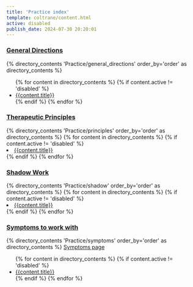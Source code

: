 ```yaml
---
title: 'Practice index'
template: coltrane/content.html
active: disabled
publish_date: 2024-07-30 20:20:01
---
```



<h3><a href="/Practice/general_directions/">General Directions</a></h3>
{% directory_contents 'Practice/general_directions' order_by='order' as directory_contents %}
<ul>
{% for content in  directory_contents %}
    {% if content.active != 'disabled' %}
    <li><a href="/{{content.slug}}/"
    >{{content.title}}
    </a></li>
    {% endif %}
    {% endfor %}
</ul>

<h3><a href="/Practice/general_directions/">Therapeutic Principles</a></h3>
{% directory_contents 'Practice/principles' order_by='order' as directory_contents %}
{% for content in  directory_contents %}
    {% if content.active != 'disabled' %}
    <li><a href="/{{content.slug}}/"
    >{{content.title}}
    </a></li>
    {% endif %}
    {% endfor %}
</ul>

<h3><a href="/Practice/general_directions/">Shadow Work</a></h3>
{% directory_contents 'Practice/shadow' order_by='order' as directory_contents %}
{% for content in  directory_contents %}
    {% if content.active != 'disabled' %}
    <li><a href="/{{content.slug}}/"
    >{{content.title}}
    </a></li>
    {% endif %}
    {% endfor %}
</ul>

<h3><a href="/Practice/general_directions/">Symptoms to work with</a></h3>
{% directory_contents 'Practice/symptoms' order_by='order' as directory_contents %}
<a href="/Practice/symptoms/">Symptoms page</a>
<ul>
{% for content in  directory_contents %}
    {% if content.active != 'disabled' %}
    <li><a href="/{{content.slug}}/"
    >{{content.title}}
    </a></li>
    {% endif %}
    {% endfor %}
</ul>